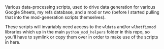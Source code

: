 Various data-processing scripts, used to drive data generation for various
Google Sheets, my refs database, and a mod or two (before I started pulling
that into the mod-generation scripts themselves).

These scripts will invariably need access to the `wldata` and/or
`wlhotfixmod` libraries which up in the main `python_mod_helpers` folder
in this repo, so you'll have to symlink or copy them over in order to make
use of the scripts in here.

